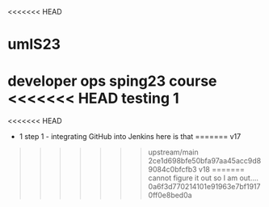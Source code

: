 <<<<<<< HEAD
# umlS23
developer ops sping23 course
<<<<<<< HEAD
testing 1
=======
<<<<<<< HEAD
- 1 step 1 - integrating GitHub into Jenkins
here is that
=======
v17
>>>>>>> upstream/main
>>>>>>> 2ce1d698bfe50bfa97aa45acc9d89084c0bfcfb3
v18
=======
cannot figure it out so I am out....
>>>>>>> 0a6f3d770214101e91963e7bf19170ff0e8bed0a
